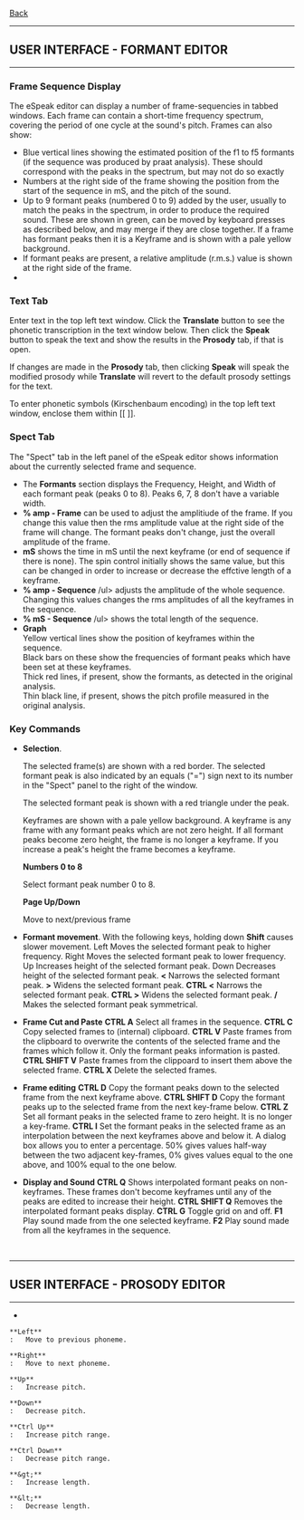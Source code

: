 [Back](docindex.html)

------------------------------------------------------------------------

USER INTERFACE - FORMANT EDITOR
-------------------------------

------------------------------------------------------------------------

### Frame Sequence Display

The eSpeak editor can display a number of frame-sequencies in tabbed
windows. Each frame can contain a short-time frequency spectrum,
covering the period of one cycle at the sound's pitch. Frames can also
show:

-   Blue vertical lines showing the estimated position of the f1 to f5
    formants (if the sequence was produced by praat analysis). These
    should correspond with the peaks in the spectrum, but may not do so
    exactly
-   Numbers at the right side of the frame showing the position from the
    start of the sequence in mS, and the pitch of the sound.
-   Up to 9 formant peaks (numbered 0 to 9) added by the user, usually
    to match the peaks in the spectrum, in order to produce the
    required sound. These are shown in green, can be moved by keyboard
    presses as described below, and may merge if they are
    close together. If a frame has formant peaks then it is a Keyframe
    and is shown with a pale yellow background.
-   If formant peaks are present, a relative amplitude (r.m.s.) value is
    shown at the right side of the frame.
-   

### Text Tab

Enter text in the top left text window. Click the **Translate** button
to see the phonetic transcription in the text window below. Then click
the **Speak** button to speak the text and show the results in the
**Prosody** tab, if that is open.

If changes are made in the **Prosody** tab, then clicking **Speak** will
speak the modified prosody while **Translate** will revert to the
default prosody settings for the text.

To enter phonetic symbols (Kirschenbaum encoding) in the top left text
window, enclose them within \[\[ \]\].

### Spect Tab

The "Spect" tab in the left panel of the eSpeak editor shows information
about the currently selected frame and sequence.

-   The **Formants** section displays the Frequency, Height, and Width
    of each formant peak (peaks 0 to 8). Peaks 6, 7, 8 don't have a
    variable width.
-   **% amp - Frame** can be used to adjust the amplitiude of the frame.
    If you change this value then the rms amplitude value at the right
    side of the frame will change. The formant peaks don't change, just
    the overall amplitude of the frame.
-   **mS** shows the time in mS until the next keyframe (or end of
    sequence if there is none). The spin control initially shows the
    same value, but this can be changed in order to increase or decrease
    the effctive length of a keyframe.
-   **% amp - Sequence** /ul&gt; adjusts the amplitude of the
    whole sequence. Changing this values changes the rms amplitudes of
    all the keyframes in the sequence.
-   **% mS - Sequence** /ul&gt; shows the total length of the sequence.
-   **Graph**\
    Yellow vertical lines show the position of keyframes within the
    sequence.\
    Black bars on these show the frequencies of formant peaks which have
    been set at these keyframes.\
    Thick red lines, if present, show the formants, as detected in the
    original analysis.\
    Thin black line, if present, shows the pitch profile measured in the
    original analysis.

### Key Commands

-   **Selection**.

    The selected frame(s) are shown with a red border. The selected
    formant peak is also indicated by an equals ("=") sign next to its
    number in the "Spect" panel to the right of the window.

    The selected formant peak is shown with a red triangle under
    the peak.

    Keyframes are shown with a pale yellow background. A keyframe is any
    frame with any formant peaks which are not zero height. If all
    formant peaks become zero height, the frame is no longer a keyframe.
    If you increase a peak's height the frame becomes a keyframe.

    **Numbers 0 to 8**

    Select formant peak number 0 to 8.

    **Page Up/Down**

    Move to next/previous frame

-   **Formant movement**. With the following keys, holding down
    **Shift** causes slower movement.
    Left
    Moves the selected formant peak to higher frequency.
    Right
    Moves the selected formant peak to lower frequency.
    Up
    Increases height of the selected formant peak.
    Down
    Decreases height of the selected formant peak.
    **&lt;**
    Narrows the selected formant peak.
    **&gt;**
    Widens the selected formant peak.
    **CTRL &lt;**
    Narrows the selected formant peak.
    **CTRL &gt;**
    Widens the selected formant peak.
    **/**
    Makes the selected formant peak symmetrical.
-   **Frame Cut and Paste**
    **CTRL A**
    Select all frames in the sequence.
    **CTRL C**
    Copy selected frames to (internal) clipboard.
    **CTRL V**
    Paste frames from the clipboard to overwrite the contents of the
    selected frame and the frames which follow it. Only the formant
    peaks information is pasted.
    **CTRL SHIFT V**
    Paste frames from the clippoard to insert them above the
    selected frame.
    **CTRL X**
    Delete the selected frames.
-   **Frame editing**
    **CTRL D**
    Copy the formant peaks down to the selected frame from the next
    keyframe above.
    **CTRL SHIFT D**
    Copy the formant peaks up to the selected frame from the next
    key-frame below.
    **CTRL Z**
    Set all formant peaks in the selected frame to zero height. It is no
    longer a key-frame.
    **CTRL I**
    Set the formant peaks in the selected frame as an interpolation
    between the next keyframes above and below it. A dialog box allows
    you to enter a percentage. 50% gives values half-way between the two
    adjacent key-frames, 0% gives values equal to the one above, and
    100% equal to the one below.
-   **Display and Sound**
    **CTRL Q**
    Shows interpolated formant peaks on non-keyframes. These frames
    don't become keyframes until any of the peaks are edited to increase
    their height.
    **CTRL SHIFT Q**
    Removes the interpolated formant peaks display.
    **CTRL G**
    Toggle grid on and off.
    **F1**
    Play sound made from the one selected keyframe.
    **F2**
    Play sound made from all the keyframes in the sequence.

 

------------------------------------------------------------------------

USER INTERFACE - PROSODY EDITOR
-------------------------------

------------------------------------------------------------------------

-   

    **Left** 
    :   Move to previous phoneme.

    **Right** 
    :   Move to next phoneme.

    **Up** 
    :   Increase pitch.

    **Down** 
    :   Decrease pitch.

    **Ctrl Up** 
    :   Increase pitch range.

    **Ctrl Down** 
    :   Decrease pitch range.

    **&gt;** 
    :   Increase length.

    **&lt;** 
    :   Decrease length.



